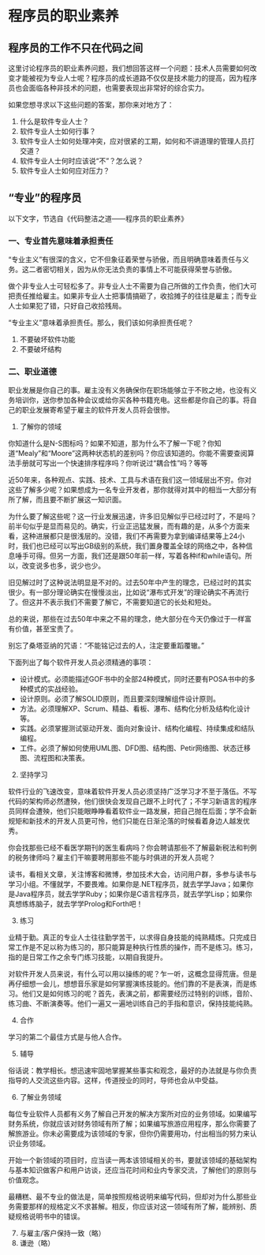 <!-- GFM-TOC -->
# 程序员的职业素养

## 程序员的工作不只在代码之间
这里讨论程序员的职业素养问题，我们想回答这样一个问题：技术人员需要如何改变才能被视为专业人士呢？程序员的成长道路不仅仅是技术能力的提高，因为程序员也会面临各种非技术的问题，也需要表现出非常好的综合实力。

如果您想寻求以下这些问题的答案，那你来对地方了：
1. 什么是软件专业人士？
2. 软件专业人士如何行事？
3. 软件专业人士如何处理冲突，应对很紧的工期，如何和不讲道理的管理人员打交道？
4. 软件专业人士何时应该说“不”？怎么说？
5. 软件专业人士如何应对压力？

## “专业”的程序员
以下文字，节选自《代码整洁之道——程序员的职业素养》


### 一、专业首先意味着承担责任
“专业主义”有很深的含义，它不但象征着荣誉与骄傲，而且明确意味着责任与义务。这二者密切相关，因为从你无法负责的事情上不可能获得荣誉与骄傲。

做个非专业人士可轻松多了。非专业人士不需要为自己所做的工作负责，他们大可把责任推给雇主。如果非专业人士把事情搞砸了，收拾摊子的往往是雇主；而专业人士如果犯了错，只好自己收拾残局。

“专业主义”意味着承担责任。那么，我们该如何承担责任呢？
1. 不要破坏软件功能
2. 不要破坏结构

### 二、职业道德
职业发展是你自己的事。雇主没有义务确保你在职场能够立于不败之地，也没有义务培训你，送你参加各种会议或给你买各种书籍充电。这些都是你自己的事。将自己的职业发展寄希望于雇主的软件开发人员将会很惨。

1. 了解你的领域

你知道什么是N-S图标吗？如果不知道，那为什么不了解一下呢？你知道“Mealy”和“Moore”这两种状态机的差别吗？你应该知道的。你能不需要查阅算法手册就可写出一个快速排序程序吗？你听说过“耦合性”吗？等等

近50年来，各种观点、实践、技术、工具与术语在我们这一领域层出不穷。你对这些了解多少呢？如果想成为一名专业开发者，那你就得对其中的相当一大部分有所了解，而且要不断扩展这一知识面。

为什么要了解这些呢？这一行业发展迅速，许多旧见解似乎已经过时了，不是吗？前半句似乎是显而易见的。确实，行业正迅猛发展，而有趣的是，从多个方面来看，这种进展都只是很浅层的。没错，我们不再需要为拿到编译结果等上24小时，我们也已经可以写出GB级别的系统，我们置身覆盖全球的网络之中，各种信息唾手可得。但另一方面，我们还是跟50年前一样，写着各种if和while语句。所以，改变说多也多，说少也少。

旧见解过时了这种说法明显是不对的。过去50年中产生的理念，已经过时的其实很少。有一部分理论确实在慢慢淡出，比如说“瀑布式开发”的理论确实不再流行了。但这并不表示我们不需要了解它，不需要知道它的长处和短处。

总的来说，那些在过去50年中来之不易的理念，绝大部分在今天仍像过于一样富有价值，甚至宝贵了。

别忘了桑塔亚纳的咒语：“不能铭记过去的人，注定要重蹈覆辙。”

下面列出了每个软件开发人员必须精通的事项：
* 设计模式。必须能描述GOF书中的全部24种模式，同时还要有POSA书中的多种模式的实战经验。
* 设计原则。必须了解SOLID原则，而且要深刻理解组件设计原则。
* 方法。必须理解XP、Scrum、精益、看板、瀑布、结构化分析及结构化设计等。
* 实践。必须掌握测试驱动开发、面向对象设计、结构化编程、持续集成和结队编程。
* 工件。必须了解如何使用UML图、DFD图、结构图、Petir网络图、状态迁移图、流程图和决策表。



2. 坚持学习

软件行业的飞速改变，意味着软件开发人员必须坚持广泛学习才不至于落伍。不写代码的架构师必然遭殃，他们很快会发现自己跟不上时代了；不学习新语言的程序员同样会遭殃，他们只能眼睁睁看着软件业一路发展，把自己抛在后面；学不会新规矩和新技术的开发人员更可怜，他们只能在日渐沦落的时候看着身边人越发优秀。

你会找那些已经不看医学期刊的医生看病吗？你会聘请那些不了解最新税法和判例的税务律师吗？雇主们干嘛要聘用那些不能与时俱进的开发人员呢？

读书，看相关文章，关注博客和微博，参加技术大会，访问用户群，多参与读书与学习小组。不懂就学，不要畏难。如果你是.NET程序员，就去学学Java；如果你是Java程序员，就去学学Ruby；如果你是C语言程序员，就去学学Lisp；如果你真想练练脑子，就去学学Prolog和Forth吧！

3. 练习

业精于勤。真正的专业人士往往勤学苦干，以求得自身技能的纯熟精炼。只完成日常工作是不足以称为练习的，那只能算是种执行性质的操作，而不是练习。练习，指的是日常工作之余专门练习技能，以期自我提升。

对软件开发人员来说，有什么可以用以操练的呢？乍一听，这概念显得荒唐。但是再仔细想一会儿，想想音乐家是如何掌握演练技能的。他们靠的不是表演，而是练习。他们又是如何练习的呢？首先，表演之前，都需要经历过特别的训练，音阶、练习曲、不断演奏等。他们一遍又一遍地训练自己的手指和意识，保持技能纯熟。

4. 合作

学习的第二个最佳方式是与他人合作。

5. 辅导

俗话说：教学相长。想迅速牢固地掌握某些事实和观念，最好的办法就是与你负责指导的人交流这些内容。这样，传道授业的同时，导师也会从中受益。

6. 了解业务领域

每位专业软件人员都有义务了解自己开发的解决方案所对应的业务领域。如果编写财务系统，你就应该对财务领域有所了解；如果编写旅游应用程序，那么你需要了解旅游业。你未必需要成为该领域的专家，但你仍需要用功，付出相当的努力来认识业务领域。

开始一个新领域的项目时，应当读一两本该领域相关的书，要就该领域的基础架构与基本知识做客户和用户访谈，还应当花时间和业内专家交流，了解他们的原则与价值观念。

最糟糕、最不专业的做法是，简单按照规格说明来编写代码，但却对为什么那些业务需要那样的规格定义不求甚解。相反，你应该对这一领域有所了解，能辨别、质疑规格说明书中的错误。

7. 与雇主/客户保持一致（略）
8. 谦逊（略）
